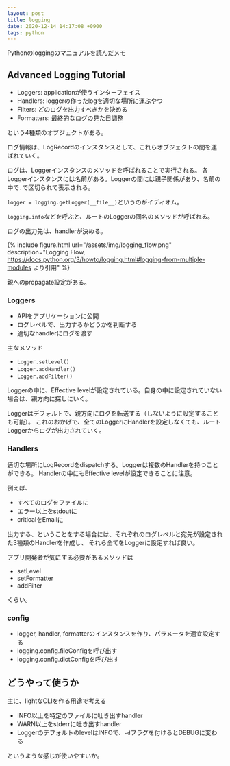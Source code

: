 ```yaml
---
layout: post
title: logging
date: 2020-12-14 14:17:08 +0900
tags: python
---
```


Pythonのloggingのマニュアルを読んだメモ

## Advanced Logging Tutorial

- Loggers: applicationが使うインターフェイス
- Handlers: loggerの作ったlogを適切な場所に運ぶやつ
- Filters: どのログを出力すべきかを決める
- Formatters: 最終的なログの見た目調整

という4種類のオブジェクトがある。

ログ情報は、LogRecordのインスタンスとして、これらオブジェクトの間を運ばれていく。

ログは、Loggerインスタンスのメソッドを呼ばれることで実行される。
各Loggerインスタンスには名前がある。Loggerの間には親子関係があり、名前の中で`.`で区切られて表示される。

`logger = logging.getLogger(__file__)`というのがイディオム。

`logging.info`などを呼ぶと、ルートのLoggerの同名のメソッドが呼ばれる。

ログの出力先は、handlerが決める。

{% include figure.html url="/assets/img/logging_flow.png" description="Logging Flow, https://docs.python.org/3/howto/logging.html#logging-from-multiple-modules より引用" %}

親へのpropagate設定がある。


### Loggers

- APIをアプリケーションに公開
- ログレベルで、出力するかどうかを判断する
- 適切なhandlerにログを渡す

主なメソッド
- `Logger.setLevel()`
- `Logger.addHandler()`
- `Logger.addFilter()`


Loggerの中に、Effective levelが設定されている。自身の中に設定されていない場合は、親方向に探しにいく。

Loggerはデフォルトで、親方向にログを転送する（しないように設定することも可能）。
これのおかげで、全てのLoggerにHandlerを設定しなくても、ルートLoggerからログが出力されていく。

### Handlers

適切な場所にLogRecordをdispatchする。Loggerは複数のHandlerを持つことができる。
Handlerの中にもEffective levelが設定できることに注意。

例えば、

- すべてのログをファイルに
- エラー以上をstdoutに
- criticalをEmailに

出力する、ということをする場合には、それぞれのログレベルと宛先が設定された3種類のHandlerを作成し、
それら全てをLoggerに設定すれば良い。

アプリ開発者が気にする必要があるメソッドは

- setLevel
- setFormatter
- addFilter

くらい。

### config

- logger, handler, formatterのインスタンスを作り、パラメータを適宜設定する
- logging.config.fileConfigを呼び出す
- logging.config.dictConfigを呼び出す


## どうやって使うか

主に、lightなCLIを作る用途で考える

- INFO以上を特定のファイルに吐き出すhandler
- WARN以上をstderrに吐き出すhandler
- LoggerのデフォルトのlevelはINFOで、`-d`フラグを付けるとDEBUGに変わる

というような感じが使いやすいか。
